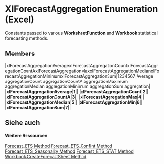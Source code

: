 
# XlForecastAggregation Enumeration (Excel)

Constants passed to various  **WorksheetFunction** and **Workbook** statistical forecasting methods.


## Members



|xlForecastAggregationAveragexlForecastAggregationCountxlForecastAggregationCountAxlForecastAggregationMaxxlForecastAggregationMedianxlForecastAggregationMinimumxlForecastAggregationSum|1234567|Average aggregationCount aggregationCountA aggregationMaximum aggregationMedian aggregationMinimum aggregationSum aggregation|
|**xlForecastAggregationAverage**|**1**||
|**xlForecastAggregationCount**|**2**||
|**xlForecastAggregationCountA**|**3**||
|**xlForecastAggregationMax**|**4**||
|**xlForecastAggregationMedian**|**5**||
|**xlForecastAggregationMin**|**6**||
|**xlForecastAggregationSum**|**7**||

## Siehe auch


#### Weitere Ressourcen


[Forecast_ETS Method](de915259-3d2a-485a-8027-290dc9cb95a5.md)
[Forecast_ETS_ConfInt Method](23d6cb35-58c8-6ef0-ed4f-5c693974ccd2.md)
[Forecast_ETS_Seasonality Method](aad7c233-1745-64e3-22a9-ade62e5e177d.md)
[Forecast_ETS_STAT Method](6b1c0256-3146-4dc5-3f8a-27e61a982fee.md)
[Workbook.CreateForecastSheet Method](bec7b60b-7840-af15-6d5f-f5c184ea7aee.md)